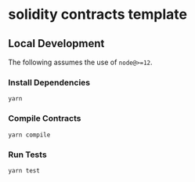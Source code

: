 # solidity contracts template

## Local Development

The following assumes the use of `node@>=12`.

### Install Dependencies

`yarn`

### Compile Contracts

`yarn compile`

### Run Tests

`yarn test`
